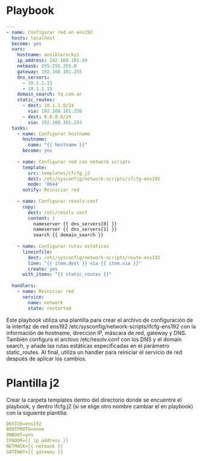 # Playbook

```yaml
---
- name: Configurar red en ens192
  hosts: localhost
  become: yes
  vars:
    hostname: ansiblerocky1
    ip_address: 192.168.101.49
    netmask: 255.255.255.0
    gateway: 192.168.101.255
    dns_servers:
      - 10.1.1.13
      - 10.1.1.15
    domain_search: tq.com.ar
    static_routes:
      - dest: 10.1.1.0/24
        via: 192.168.101.250
      - dest: 0.0.0.0/24
        via: 192.168.101.253
  tasks:
    - name: Configurar hostname
      hostname:
        name: "{{ hostname }}"
      become: yes
    
    - name: Configurar red con network scripts
      template:
        src: templates/ifcfg.j2
        dest: /etc/sysconfig/network-scripts/ifcfg-ens192
        mode: '0644'
      notify: Reiniciar red
    
    - name: Configurar resolv.conf
      copy:
        dest: /etc/resolv.conf
        content: |
          nameserver {{ dns_servers[0] }}
          nameserver {{ dns_servers[1] }}
          search {{ domain_search }}
    
    - name: Configurar rutas estáticas
      lineinfile:
        dest: /etc/sysconfig/network-scripts/route-ens192
        line: "{{ item.dest }} via {{ item.via }}"
        create: yes
      with_items: "{{ static_routes }}"
    
  handlers:
    - name: Reiniciar red
      service:
        name: network
        state: restarted
```

Este playbook utiliza una plantilla para crear el archivo de configuración de la interfaz de red ens192 /etc/sysconfig/network-scripts/ifcfg-ens192 con la información de hostname, dirección IP, máscara de red, gateway y DNS. También configura el archivo /etc/resolv.conf con los DNS y el domain search, y añade las rutas estáticas especificadas en el parámetro static_routes. Al final, utiliza un handler para reiniciar el servicio de red después de aplicar los cambios.

# Plantilla j2

Crear la carpeta templates dentro del directorio donde se encuentre el playbook, y dentro ifcfg.j2 (si se elige otro nombre cambiar el en playbook) con la siguiente plantilla:

```yaml
DEVICE=ens192
BOOTPROTO=none
ONBOOT=yes
IPADDR={{ ip_address }}
NETMASK={{ netmask }}
GATEWAY={{ gateway }}
```